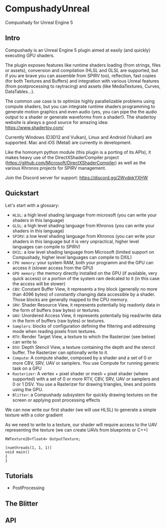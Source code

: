 # CompushadyUnreal
Compushady for Unreal Engine 5

## Intro

Compushady is an Unreal Engine 5 plugin aimed at easily (and quickly) executing GPU shaders. 

The plugin exposes features like runtime shaders loading (from strings, files or assets), conversion and compilation (HLSL and GLSL are supported, but if you are brave you can assemble from SPIRV too), reflection, fast copies (for both Textures and Buffers) and integration with various Unreal features (from postprocessing to raytracing) and assets (like MediaTextures, Curves, DataTables...).

The common use case is to optimize highly parallelizable problems using compute shaders, but you can integrate runtime shaders programming to generate motion graphics and even audio (yes, you can pipe the the audio output to a shader or generate waveforms from a shader!). The shadertoy website is always a good source for amazing idea: https://www.shadertoy.com/
 
Currently Windows (D3D12 and Vulkan), Linux and Android (Vulkan) are supported. Mac and iOS (Metal) are currently in development.

Like the homonym python module (this plugin is a porting of its APIs), it makes heavy use of the DirectXShaderCompiler project (https://github.com/Microsoft/DirectXShaderCompiler) as well as the various Khronos projects for SPIRV management.

Join the Discord server for support: https://discord.gg/2WvdpkYXHW

## Quickstart

Let's start with a glossary:

* `HLSL`: a high level shading language from microsoft (you can write your shaders in this language)
* `GLSL`: a high level shading language from Khronos (you can write your shaders in this language)
* `SPIRV`: a low level shading language from Khronos (you can write your shaders in this language but it is very unpractical, higher level languages can compile to SPIRV)
* `DXIL`: a low level shading language from Microsoft (limited support on Compushady, higher level languages can compile to DXIL)
* `CPU memory`: your system RAM, both your programm and the GPU can access it (slower access from the GPU)
* `GPU memory`: the memory directly installed on the GPU (if available, very quick access) or a portion of the system ram dedcated to it (in this case the access will be slower)
* `CBV`: Constant Buffer View, it represents a tiny block (generally no more than 4096 bytes) of constantly changing data accessible by a shader. Those blocks are generally mapped to the CPU memory.
* `SRV`: Shader Resource View, it represents potentially big readonly data in the form of buffers (raw bytes) or textures.
* `UAV`: Unordered Access View, it represents potentially big read/write data in the form of buffers (raw bytes) or textures.
* `Samplers`: blocks of configuration defining the filtering and addressing mode when reading pixels from textures.
* `RTV`: Render Target View, a texture to which the Rasterizer (see below) can write to
* `DSV`: Depth Stencil View, a texture containing the depth and the stencil buffer. The Rasterizer can optionally write to it.
* `Compute`: A compute shader, composed by a shader and a set of 0 or more CBV, SRV, UAV or samplers. You use Compute for running generic task on a GPU
* `Rasterizer`: A vertex + pixel shader or mesh + pixel shader (where supported) with a set of 0 or more RTV, CBV, SRV, UAV or samplers and 0 or 1 DSV. You use a Rasterizer for drawing triangles, lines and points using the GPU.
* `Blitter`: a Compushady subsystem for quickly drawing textures on the screen or applying post processing effects

We can now write our first shader (we will use HLSL) to generate a simple texture with a color gradient

As we need to write to a texture, our shader will require access to the UAV representing the texture (we can create UAVs from blueprints or C++)


```hlsl
RWTexture2D<float4> OutputTexture;

[numthreads(1, 1, 1)]
void main()
{
}
```


## Tutorials

* PostProcessing

## The Blitter

## API
